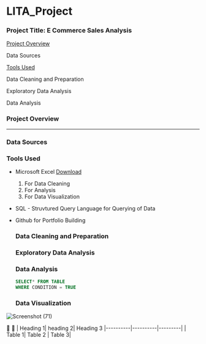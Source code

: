 # LITA_Project
### Project Title: E Commerce Sales Analysis

[Project Overview](#project.overview)

Data Sources

[Tools Used](#tools.used)

Data Cleaning and Preparation

Exploratory Data Analysis

Data Analysis







### Project Overview
---






### Data Sources




### Tools Used
- Microsoft Excel [Download](http://www.microsoft.com)
  1. For Data Cleaning
  2. For Analysis
  3. For Data Visualization
- SQL - Struvtured Query Language for Querying of Data
- Github for Portfolio Building

  ### Data Cleaning and Preparation

  ### Exploratory Data Analysis


  ### Data Analysis



  ```SQL
  SELECT* FROM TABLE
  WHERE CONDITION = TRUE
  ```

  ### Data Visualization
 
![Screenshot (71)](https://github.com/user-attachments/assets/b87875db-1188-4fc3-8c9f-5bdcc9ac313b)

🥇
🧮
| Heading 1| heading 2| Heading 3
|----------|----------|---------|
| Table 1| Table 2 | Table 3|
